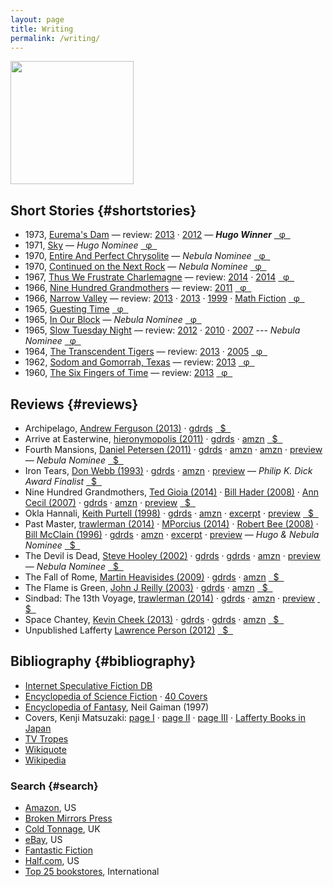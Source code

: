 ```yaml
---
layout: page
title: Writing
permalink: /writing/
---
```


<a href="http://www.centipedepress.com/authors/lafferty.html"><img src="{{ site.baseurl }}/images/works.jpg" height="197"></a>

## Short Stories {#shortstories}

* 1973, [Eurema's Dam](https://www.google.com/search?&q=r.a.+lafferty+%22eurema%27s+dam%22) &mdash; review: [2013](http://ralafferty.tumblr.com/post/62040086300/70-euremas-dam) &middot; [2012](http://antsofgodarequeerfish.blogspot.com/2012/04/illustration-for-euremas-dam.html) &mdash; <b>*Hugo Winner*</b> [&nbsp; &phi; &nbsp;](http://www.isfdb.org/cgi-bin/title.cgi?41531)
* 1971, [Sky](https://www.google.com/search?&q=r.a.+lafferty+"sky") &mdash; *Hugo Nominee* [&nbsp; &phi; &nbsp;](http://www.isfdb.org/cgi-bin/title.cgi?40938)
* 1970, [Entire And Perfect Chrysolite](https://www.google.com/search?&q=r.a.+lafferty+%22entire+and+perfect+chrysolite%22) &mdash; *Nebula Nominee* [&nbsp; &phi; &nbsp;](http://www.isfdb.org/cgi-bin/title.cgi?41436)
* 1970, [Continued on the Next Rock](https://www.google.com/search?q=Continued+on+the+Next+Rock&ie=utf-8&oe=utf-8#channel=fs&q=r.a.+lafferty+%22Continued+on+the+Next+Rock%22) &mdash; *Nebula Nominee* [&nbsp; &phi; &nbsp;](http://www.isfdb.org/cgi-bin/title.cgi?41531)
* 1967, [Thus We Frustrate Charlemagne](https://www.google.com/search?&q=r.a.+lafferty+"thus+we+frustrate+charlemagne") &mdash; review: [2014](http://ttdlabyrinth.wordpress.com/2014/08/01/reprint-thus-we-frustrate-charlemagne/) &middot; [2014](https://livingthegeeklife.wordpress.com/2014/01/05/short-story-saturday-thus-we-frustrate-charlemagne/) [&nbsp; &phi; &nbsp;](http://www.isfdb.org/cgi-bin/title.cgi?52255)
* 1966, [Nine Hundred Grandmothers](https://web.archive.org/web/20080124051430/http://www.scifi.com/scifiction/classics/classics_archive/lafferty/lafferty1.html) &mdash; review: [2011](http://antsofgodarequeerfish.blogspot.com/2011/09/thoughts-on-nine-hundred-grandmothers.html) [&nbsp; &phi; &nbsp;](http://www.isfdb.org/cgi-bin/title.cgi?54132)
* 1966, [Narrow Valley](https://web.archive.org/web/20040813150700/http://www.scifi.com/scifiction/classics/classics_archive/lafferty3/lafferty31.html) &mdash; review: [2013](http://www.yetanotherlaffertyblog.com/2013/06/you-cant-go-back-and-narrow-valley.html) &middot; [2013](http://mporcius.blogspot.com/2013/10/narrow-valley-by-r-lafferty.html) &middot; [1999](http://www.amazon.com/Lafferty-Orbit-R-A/product-reviews/1880448688) &middot; [Math Fiction](http://kasmana.people.cofc.edu/MATHFICT/mfview.php?callnumber=mf733) [&nbsp; &phi; &nbsp;](http://www.isfdb.org/cgi-bin/title.cgi?53936)
* 1965, [Guesting Time](http://www.baenebooks.com/chapters/9781625791191/9781625791191___3.htm) [&nbsp; &phi; &nbsp;](http://www.isfdb.org/cgi-bin/title.cgi?54089)
* 1965, [In Our Block](https://www.google.com/search?&q=r.a.+lafferty+%22in+our+block%22) &mdash; *Nebula Nominee* [&nbsp; &phi; &nbsp;](http://www.isfdb.org/cgi-bin/title.cgi?54099)
* 1965, [Slow Tuesday Night](http://www.baenebooks.com/chapters/9781618249203/9781618249203___2.htm) &mdash; review: [2012](http://happinessisfreesf.blogspot.com/2012/12/slow-tuesday-night-by-r-lafferty.html) &middot; [2010](http://www.sfsignal.com/archives/2010/02/slow_tuesday_night/) &middot; [2007](http://gilthejenius.blogspot.com/2007/02/web-wonder.html) --- *Nebula Nominee* [&nbsp; &phi; &nbsp;](http://www.isfdb.org/cgi-bin/title.cgi?52458)
* 1964, [The Transcendent Tigers](https://web.archive.org/web/20071230052651/www.scifi.com/scifiction/classics/classics_archive/lafferty4/lafferty41.html) &mdash; review: [2013](http://ralafferty.tumblr.com/post/65026598841/75-the-transcendent-tigers) &middot; [2005](http://edsfproject.blogspot.com/2005/11/transcendent-tigers-by-ra-lafferty.html) [&nbsp; &phi; &nbsp;](http://www.isfdb.org/cgi-bin/title.cgi?59357)
* 1962, [Sodom and Gomorrah, Texas](http://manybooks.net/titles/laffertyr2316123161.html) &mdash; review: [2013](http://ralafferty.tumblr.com/post/63240518818/71-sodom-and-gomorrah-texas) [&nbsp; &phi; &nbsp;](http://www.isfdb.org/cgi-bin/title.cgi?59221)
* 1960, [The Six Fingers of Time](http://www.gutenberg.org/ebooks/31663) &mdash; review: [2013](http://ralafferty.tumblr.com/post/55382042501/49-the-six-fingers-of-time) [&nbsp; &phi; &nbsp;](http://www.isfdb.org/cgi-bin/title.cgi?58350)

## Reviews {#reviews}

* Archipelago, [Andrew Ferguson (2013)](http://ralafferty.tumblr.com/post/70874732451/interlude-archipelago-and-the-argo-legend) 
&middot; [gdrds](http://www.goodreads.com/book/show/2700591-archipelago#other_reviews)
[&nbsp; $ &nbsp;](http://used.addall.com/SuperRare/submitRare.cgi?author=r.a.+lafferty&title=archipelago)
* Arrive at Easterwine, [hieronymopolis (2011)](http://hieronymopolis.wordpress.com/2011/02/21/epiktistes-on-time-from-arrive-at-easterwine-the-autobiography-of-a-ktistec-machine-as-conveyed-to-r-a-lafferty-1971/) 
&middot; [gdrds](http://www.goodreads.com/book/show/2700590-arrive-at-easterwine#other_reviews)
&middot; [amzn](http://www.amazon.com/Arrive-Easterwine-autobiography-ktistec-machine/product-reviews/068412341X/ref=cm_cr_pr_btm_helpful?ie=UTF8&showViewpoints=0&sortBy=byRankDescending) [&nbsp; $ &nbsp;](http://used.addall.com/SuperRare/submitRare.cgi?author=r.a.+lafferty&title=arrive+at+easterwine)
* Fourth Mansions, [Daniel Petersen (2011)](http://antsofgodarequeerfish.blogspot.com/2011/07/some-initial-thoughts-on-r-laffertys.html) 
&middot; [gdrds](http://www.goodreads.com/book/show/689957.Fourth_Mansions#other_reviews)
&middot; [amzn](http://www.amazon.com/FOURTH-MANSIONS-24590-R-A-Lafferty/product-reviews/B001BJ0RAM/ref=cm_cr_dp_see_all_summary?ie=UTF8&showViewpoints=1&sortBy=byRankDescending) 
&middot; [amzn](http://www.amazon.com/Fourth-Mansions-R-A-Lafferty/product-reviews/1557850488/ref=cm_cr_pr_top_helpful?ie=UTF8&showViewpoints=0&sortBy=byRankDescending_) 
&middot; [preview](http://books.google.com/books?id=AJ1yVXoMfkoC&printsec=frontcover&dq=fourth+mansions&hl=en&sa=X&ei=3H47VPmeCIzLsATNi4KIBg&ved=0CCsQuwUwAA#v=onepage&q=fourth%20mansions&f=false) &mdash; *Nebula Nominee* [&nbsp; $ &nbsp;](http://used.addall.com/SuperRare/submitRare.cgi?author=r.a.+lafferty&title=fourth+mansions)
* Iron Tears, [Don Webb (1993)](https://groups.google.com/forum/#!topic/rec.arts.sf.reviews/rnfAKdj_XWQ) 
&middot; [gdrds](http://www.goodreads.com/book/show/1292074.Iron_Tears#other_reviews)
&middot; [amzn](http://www.amazon.com/Iron-Tears-R-A-Lafferty/product-reviews/096290662X/ref=cm_cr_pr_top_helpful?ie=UTF8&showViewpoints=0&sortBy=byRankDescending) 
&middot; [preview](http://books.google.com/books?id=wJZDoE5Hz0MC&printsec=frontcover#v=onepage&q&f=false) 
&mdash; *Philip K. Dick Award Finalist* [&nbsp; $ &nbsp;](http://used.addall.com/SuperRare/submitRare.cgi?author=r.a.+lafferty&title=iron+tears) 
* Nine Hundred Grandmothers, [Ted Gioia (2014)](http://conceptualfiction.com/nine_hundred_grandmothers.html) 
&middot; [Bill Hader (2008)](http://artsbeat.blogs.nytimes.com/2008/01/31/its-so-incredibly-tulsa-bill-haders-book-picks/?_php=true&_type=blogs&_r=0) 
&middot; [Ann Cecil (2007)](http://www.cs.cmu.edu/afs/cs/usr/roboman/www/sigma/review/900grannies.html) 
&middot; [gdrds](http://www.goodreads.com/book/show/492773.Nine_Hundred_Grandmothers#other_reviews)
&middot; [amzn](http://www.amazon.com/Nine-Hundred-Grandmothers-R-Lafferty/product-reviews/0441580513/ref=cm_cr_pr_top_helpful?ie=UTF8&showViewpoints=0&sortBy=byRankDescending)
&middot; [preview](http://books.google.com/books?id=Y_FoU_KMOmkC&printsec=frontcover#v=onepage&q&f=false) [&nbsp; $ &nbsp;](http://used.addall.com/SuperRare/submitRare.cgi?author=r.a.+lafferty&title=nine+hundred+grandmothers)
* Okla Hannali, [Keith Purtell (1998)](http://greatsfandf.com/AUTHORS/LAFFERTY/KeithPurtellLafferty.html) 
&middot; [gdrds](http://www.goodreads.com/book/show/667700.Okla_Hannali#other_reviews)
&middot; [amzn](http://www.amazon.com/Okla-Hannali-R-Lafferty/product-reviews/0806123494/ref=sr_1_1_cm_cr_acr_txt?ie=UTF8&showViewpoints=1)
&middot; [excerpt](https://web.archive.org/web/20070927011811/http://www.prairienet.org/~almahu/hannali.htm) 
&middot; [preview](http://books.google.com/books?id=JEcdwFYa3boC&printsec=frontcover#v=onepage&q&f=false) [&nbsp; $ &nbsp;](http://used.addall.com/SuperRare/submitRare.cgi?author=r.a.+lafferty&title=okla+hannali)
* Past Master, [trawlerman (2014)](http://failingevenbetter.blogspot.com/2014/05/finished-past-master-not-review.html) 
&middot; [MPorcius (2014)](http://mporcius.blogspot.com/2014/01/past-master-by-r-lafferty.html) 
&middot; [Robert Bee (2008)](http://www.irosf.com/q/zine/article/10456) 
&middot; [Bill McClain (1996)](http://watershade.net/wmcclain/past_master.txt) 
&middot; [gdrds](http://www.goodreads.com/book/show/492772.Past_Master#other_reviews)
&middot; [amzn](http://www.amazon.com/Past-Master-Ace-SF-65301/product-reviews/0441653014/ref=sr_1_1_cm_cr_acr_txt?ie=UTF8&showViewpoints=1)
&middot;  [excerpt](http://hieronymopolis.wordpress.com/2010/06/24/raphael-aloysius-laffertys-burlesqued-black-mass-in-his-book-past-master/) 
&middot; [preview](http://books.google.com/books?id=uXHKVdU6nA8C&printsec=frontcover#v=onepage&q&f=false) &mdash; *Hugo & Nebula Nominee* [&nbsp; $ &nbsp;](http://used.addall.com/SuperRare/submitRare.cgi?author=r.a.+lafferty&title=past+master)
* The Devil is Dead, [Steve Hooley (2002)](https://web.archive.org/web/20090917070520/http://www.lostbooks.org/guestreviews/2002-06-27-1.html) 
&middot; [gdrds](http://www.goodreads.com/book/show/1292067.The_Devil_Is_Dead#other_reviews)
&middot; [gdrds](http://www.goodreads.com/book/show/19376473-the-devil-is-dead#other_reviews)
&middot; [amzn](http://www.amazon.com/Devil-Dead-R-Lafferty/product-reviews/1557850461/ref=sr_1_1_cm_cr_acr_txt?ie=UTF8&showViewpoints=1)
&middot; [preview](http://books.google.com/books?id=xk0YTotXzu0C&printsec=frontcover#v=onepage&q&f=false) &mdash; *Nebula Nominee* [&nbsp; $ &nbsp;](http://used.addall.com/SuperRare/submitRare.cgi?author=r.a.+lafferty&title=the+devil+is+dead)
* The Fall of Rome, [Martin Heavisides (2009)](http://theevitable.blogspot.com/2009/01/ra-laffertys-fall-of-rome.html) 
&middot; [gdrds](http://www.goodreads.com/book/show/2806990-the-fall-of-rome#other_reviews)
&middot; [amzn](http://www.amazon.com/fall-Rome-R-Lafferty/product-reviews/B0006CALC4/ref=sr_1_1_cm_cr_acr_txt?ie=UTF8&showViewpoints=1)
[&nbsp; $ &nbsp;](http://used.addall.com/SuperRare/submitRare.cgi?author=r.a.+lafferty&title=the+fall+of+rome)
* The Flame is Green, [John J Reilly (2003)](http://www.benespen.com/storage/the-long-view/tfig.html) 
&middot; [gdrds](http://www.goodreads.com/book/show/4738947-the-flame-is-green#other_reviews)
&middot; [amzn](http://www.amazon.com/flame-green-R-Lafferty/product-reviews/0802703461/ref=sr_1_2_cm_cr_acr_txt?ie=UTF8&showViewpoints=1)
[&nbsp; $ &nbsp;](http://used.addall.com/SuperRare/submitRare.cgi?author=r.a.+lafferty&title=the+flame+is+green)
* Sindbad: The 13th Voyage, [trawlerman (2014)](http://failingevenbetter.blogspot.com/2014/09/well-its-living-and-living-in-magic.html) 
&middot; [gdrds](http://www.goodreads.com/book/show/2412553.Sindbad#other_reviews)
&middot; [amzn](http://www.amazon.com/Sindbad-Thirteenth-Voyage-R-Lafferty/product-reviews/0962382418/ref=sr_1_1_cm_cr_acr_txt?ie=UTF8&showViewpoints=1)
&middot; [preview](http://books.google.com/books?id=Y9sLZ56fQWMC&printsec=frontcover#v=onepage&q&f=false) 
[&nbsp; $ &nbsp;](http://used.addall.com/SuperRare/submitRare.cgi?author=r.a.+lafferty&title=sindbad)
* Space Chantey, [Kevin Cheek (2013)](http://www.yetanotherlaffertyblog.com/2013/05/deeply-silly.html) 
&middot; [gdrds](http://www.goodreads.com/book/show/2154101.Space_Chantey#other_reviews)
&middot; [gdrds](http://www.goodreads.com/book/show/10876706-pity-about-earth-space-chantey#other_reviews)
&middot; [amzn](http://www.amazon.com/Space-Chantey-About-Earth-Double/product-reviews/B001E50QMW/ref=sr_1_1_cm_cr_acr_txt?ie=UTF8&showViewpoints=1)
[&nbsp; $ &nbsp;](http://used.addall.com/SuperRare/submitRare.cgi?author=r.a.+lafferty&title=space+chantey)
* Unpublished Lafferty [Lawrence Person (2012)](http://www.lawrenceperson.com/?p=7400) [&nbsp; $ &nbsp;](http://www.nyrsf.com/2012/01/)


## Bibliography {#bibliography}

* [Internet Speculative Fiction DB](http://www.isfdb.org/cgi-bin/ea.cgi?36)
* [Encyclopedia of Science Fiction](http://www.sf-encyclopedia.com/entry/lafferty_r_a) &middot; [40 Covers](http://sf-encyclopedia.co.uk/gallery.php?link=lafferty_r_a)
* [Encyclopedia of Fantasy](http://sf-encyclopedia.co.uk/fe.php?nm=lafferty_r_a), Neil Gaiman (1997)
* Covers, Kenji Matsuzaki: [page I](http://hc2.seikyou.ne.jp/home/DrBr/RAL/cover/covers.html) &middot; [page II](http://hc2.seikyou.ne.jp/home/DrBr/RAL/cover/coversA.html) &middot; [page III](http://hc2.seikyou.ne.jp/home/DrBr/RAL/cover/coversM.html) &middot; [Lafferty Books in Japan](http://hc2.seikyou.ne.jp/home/DrBr/RAL/RALjap.html)
* [TV Tropes](http://tvtropes.org/pmwiki/pmwiki.php/Creator/RALafferty)
* [Wikiquote](http://en.wikiquote.org/wiki/R._A._Lafferty)
* [Wikipedia](https://en.wikipedia.org/wiki/R._A._Lafferty)

### Search {#search}

* [Amazon](http://www.amazon.com/s/ref=la_B004LPUKIW_B004LPUKIW_sr?rh=i%3Abooks&field-author=R.A+Lafferty&sort=relevance&ie=UTF8&qid=1413013006), US
* [Broken Mirrors Press](http://smallbeerpress.com/smallbeer/2009/08/03/broken-mirrors-press/)
* [Cold Tonnage](http://www.coldtonnage.com/?CLSN_3127=14130129523127d347f7707db112357e&keyword=lafferty&searchby=author&page=shop%2Fbrowse&fsb=1&Search=Search), UK
* [eBay](http://www.ebay.com/sch/i.html?_from=R40&_trksid=p2050601.m570.l1313.TR11.TRC1.A0.H0.Xr.a.+lafferty&_nkw=r.a.+lafferty&_sacat=0), US
* [Fantastic Fiction](http://www.fantasticfiction.co.uk/l/r-a-lafferty/)
* [Half.com](http://search.half.ebay.com/r-a-lafferty_W0QQ_trksidZp3030Q2em1446Q2el2686QQqueryZrQ2eaQ2eQ20laffertyQQmZbooks), US
* [Top 25 bookstores](http://used.addall.com/), International

